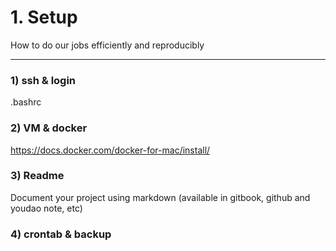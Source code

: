 # 1. Setup

How to do our jobs efficiently and reproducibly

---

### 1\) ssh & login

.bashrc

### 2\) VM & docker

https://docs.docker.com/docker-for-mac/install/



### 3\) Readme

Document your project using markdown \(available in gitbook, github and youdao note, etc\)

### 4\) crontab & backup

### 

### 



